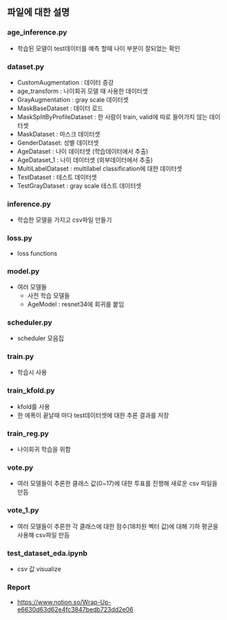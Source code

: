파일에 대한 설명
-------------

### age_inference.py
* 학습된 모델이 test데이터를 예측 할때 나이 부분이 잘되었는 확인

### dataset.py
* CustomAugmentation : 데이터 증강
* age_transform : 나이회귀 모델 때 사용한 데이터셋
* GrayAugmentation : gray scale 데이터셋 
* MaskBaseDataset : 데이터 로드 
* MaskSplitByProfileDataset : 한 사람이 train, valid에 따로 들어가지 않는 데이터셋 
* MaskDataset : 마스크 데이터셋 
* GenderDataset: 성별 데이터셋
* AgeDataset : 나이 데이터셋 (학습데이터에서 추출)
* AgeDataset_1 : 나이 데이터셋 (외부데이터에서 추출)
* MultiLabelDataset : multilabel classification에 대한 데이터셋
* TestDataset : 테스트 데이터셋
* TestGrayDataset : gray scale 테스트 데이터셋

### inference.py
* 학습한 모델을 가지고 csv파일 만들기

### loss.py
* loss functions

### model.py
* 여러 모델들 
    * 사전 학습 모델들
    * AgeModel : resnet34에 회귀를 붙임

### scheduler.py
* scheduler 모음집

### train.py
* 학습시 사용

### train_kfold.py
* kfold를 사용
* 한 에폭이 끝날때 마다 test데이터셋에 대한 추론 결과를 저장

### train_reg.py
* 나이회귀 학습을 위함

### vote.py
* 여러 모델들이 추론한 클래스 값(0~17)에 대한 투표를 진행해 새로운 csv 파일을 만듬

### vote_1.py
* 여러 모델들이 추론한 각 클래스에 대한 점수(18차원 벡터 값)에 대해 기하 평균을 사용해 csv파일 만듬

### test_dataset_eda.ipynb
* csv 값 visualize

### Report
* https://www.notion.so/Wrap-Up-e6630d63d62e4fc3847bedb723dd2e06
